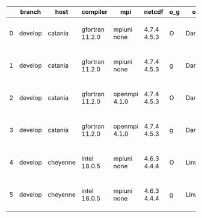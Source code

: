 |    | branch   | host     | compiler        | mpi           | netcdf      | o_g   | os     | build   |   u_pass |   u_fail |   s_pass |   s_fail |   e_pass |   e_fail |   nuopc_pass |   nuopc_fail | artifacts_hash                                                                                                                                             | modified                  |
|----|----------|----------|-----------------|---------------|-------------|-------|--------|---------|----------|----------|----------|----------|----------|----------|--------------|--------------|------------------------------------------------------------------------------------------------------------------------------------------------------------|---------------------------|
|  0 | develop  | catania  | gfortran 11.2.0 | mpiuni none   | 4.7.4 4.5.3 | O     | Darwin | pass    |    12136 |        0 |        8 |        0 |       43 |        0 |            0 |           50 | [artifacts](https://github.com/esmf-org/esmf-test-artifacts/tree/9833620b259287e1c13caba6b9856f465a728b8c/develop/catania/gfortran/11.2.0/O/mpiuni/none)   | 2022-05-05 00:39:32 -0600 |
|  1 | develop  | catania  | gfortran 11.2.0 | mpiuni none   | 4.7.4 4.5.3 | g     | Darwin | pass    |    12136 |        0 |        8 |        0 |       43 |        0 |            0 |           50 | [artifacts](https://github.com/esmf-org/esmf-test-artifacts/tree/e51f059b49c06bf1c03288ff29f876642c4bf8b2/develop/catania/gfortran/11.2.0/g/mpiuni/none)   | 2022-05-05 02:00:21 -0600 |
|  2 | develop  | catania  | gfortran 11.2.0 | openmpi 4.1.0 | 4.7.4 4.5.3 | O     | Darwin | pass    |    13508 |      154 |       41 |        8 |       80 |        0 |           45 |            5 | [artifacts](https://github.com/esmf-org/esmf-test-artifacts/tree/3747932e123dbb932a6c9c3f2affc1a1e0bfa5f7/develop/catania/gfortran/11.2.0/O/openmpi/4.1.0) | 2022-05-05 00:06:27 -0600 |
|  3 | develop  | catania  | gfortran 11.2.0 | openmpi 4.1.0 | 4.7.4 4.5.3 | g     | Darwin | pass    |    13508 |      154 |       41 |        8 |       80 |        0 |           45 |            5 | [artifacts](https://github.com/esmf-org/esmf-test-artifacts/tree/a98bb25e5d1d8c87fe856ba844586b3fbd21024d/develop/catania/gfortran/11.2.0/g/openmpi/4.1.0) | 2022-05-05 01:20:57 -0600 |
|  4 | develop  | cheyenne | intel 18.0.5    | mpiuni none   | 4.6.3 4.4.4 | O     | Linux  | pass    |    12136 |        0 |        8 |        0 |       43 |        0 |            0 |           50 | [artifacts](https://github.com/esmf-org/esmf-test-artifacts/tree/6bf1a592a5e38bca5859136670ae8e7eb735db33/develop/cheyenne/intel/18.0.5/O/mpiuni/none)     | 2022-05-05 07:21:45 -0600 |
|  5 | develop  | cheyenne | intel 18.0.5    | mpiuni none   | 4.6.3 4.4.4 | g     | Linux  | pass    |    12136 |        0 |        8 |        0 |       43 |        0 |            0 |           50 | [artifacts](https://github.com/esmf-org/esmf-test-artifacts/tree/ac51835888c6e018cb9134149b7c4662ad6c9843/develop/cheyenne/intel/18.0.5/g/mpiuni/none)     | 2022-05-05 07:28:14 -0600 |